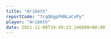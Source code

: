 ```yaml
---
title: "Aribèth"
reportCode: "7cqQKgpFHNLaCxPy"
player: "Aribèth"
date: 2021-11-08T19:49:23.146000+00:00
---
```

